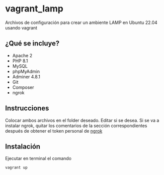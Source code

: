 # vagrant_lamp
Archivos de configuración para crear un ambiente LAMP en Ubuntu 22.04 usando vagrant

## ¿Qué se incluye?
- Apache 2
- PHP 8.1
- MySQL 
- phpMyAdmin
- Adminer 4.8.1
- Git
- Composer
- ngrok

## Instrucciones
Colocar ambos archivos en el folder deseado. 
Editar si se desea.
Si se va a instalar ngrok, quitar los comentarios de la sección correspondientes
después de obtener el token personal de [ngrok]

## Instalación
Ejecutar en terminal el comando

```sh
vagrant up
```

[ngrok]: <https://ngrok.com/>
